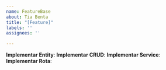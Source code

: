 ```yaml
---
name: FeatureBase
about: Tia Benta
title: "[Feature]"
labels: ''
assignees: ''

---
```


**Implementar Entity**: 
**Implementar CRUD**:
**Implementar Service**:
**Implementar Rota**:
